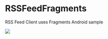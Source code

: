 RSSFeedFragments
==================

RSS Feed Client uses Fragments Android sample

![](https://github.com/app-z/RSSFeedFragments/blob/master/RSSFeedFragments/images/device-2015-01-03-113630.png)

